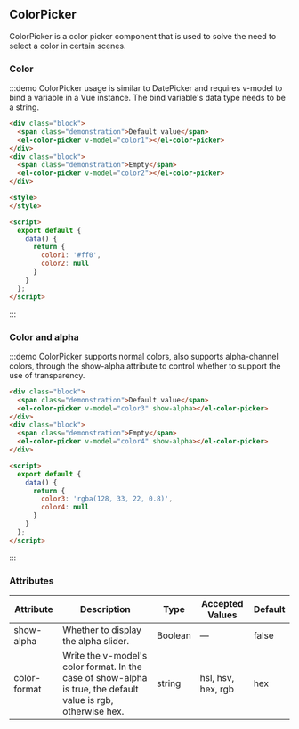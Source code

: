 <script>
  export default {
    data() {
      return {
        color1: '#ff0',
        color2: null,
        color3: 'rgba(128, 33, 22, 0.8)',
        color4: null
      };
    }
  }
</script>

<style scoped>
  .demo-box.demo-color-picker .source {
    padding: 0;
  }

  .demo-box.demo-color-picker .block {
    padding: 30px 24px;
    overflow: hidden;
    border-bottom: solid 1px #EFF2F6;
    &:last-child {
      border-bottom: none;
    }
  }

  .demo-box.demo-color-picker .demonstration {
    display: inline-block;
    font-size: 14px;
    width: 25%;
    color: #8492a6;
    line-height: 44px;
  }
</style>

## ColorPicker

ColorPicker is a color picker component that is used to solve the need to select a color in certain scenes.

### Color

:::demo ColorPicker usage is similar to DatePicker and requires v-model to bind a variable in a Vue instance. The bind variable's data type needs to be a string.
```html
<div class="block">
  <span class="demonstration">Default value</span>
  <el-color-picker v-model="color1"></el-color-picker>
</div>
<div class="block">
  <span class="demonstration">Empty</span>
  <el-color-picker v-model="color2"></el-color-picker>
</div>

<style>
</style>

<script>
  export default {
    data() {
      return {
        color1: '#ff0',
        color2: null
      }
    }
  };
</script>
```
:::

### Color and alpha

:::demo ColorPicker supports normal colors, also supports alpha-channel colors, through the show-alpha attribute to control whether to support the use of transparency.
```html
<div class="block">
  <span class="demonstration">Default value</span>
  <el-color-picker v-model="color3" show-alpha></el-color-picker>
</div>
<div class="block">
  <span class="demonstration">Empty</span>
  <el-color-picker v-model="color4" show-alpha></el-color-picker>
</div>

<script>
  export default {
    data() {
      return {
        color3: 'rgba(128, 33, 22, 0.8)',
        color4: null
      }
    }
  };
</script>
```
:::

### Attributes
| Attribute | Description | Type | Accepted Values | Default |
|---------- |-------- |---------- |-------------  |-------- |
| show-alpha | Whether to display the alpha slider. | Boolean | — | false |
| color-format | Write the v-model's color format. In the case of show-alpha is true, the default value is rgb, otherwise hex. | string | hsl, hsv, hex, rgb | hex |